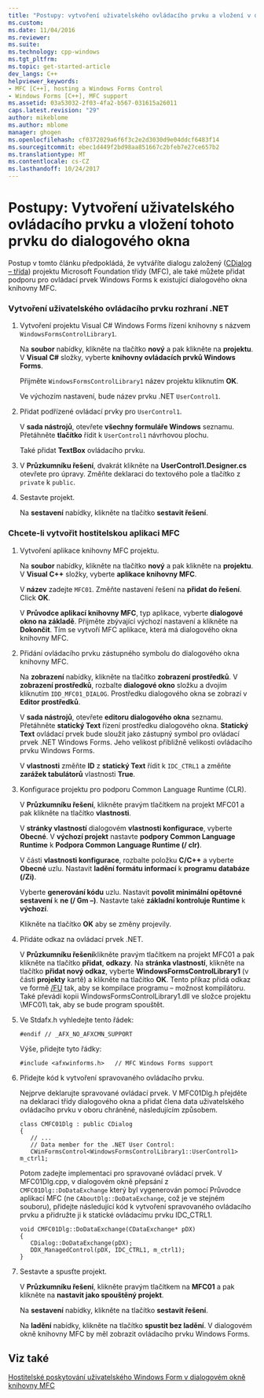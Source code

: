 ```yaml
---
title: "Postupy: vytvoření uživatelského ovládacího prvku a vložení v dialogovém okně | Microsoft Docs"
ms.custom: 
ms.date: 11/04/2016
ms.reviewer: 
ms.suite: 
ms.technology: cpp-windows
ms.tgt_pltfrm: 
ms.topic: get-started-article
dev_langs: C++
helpviewer_keywords:
- MFC [C++], hosting a Windows Forms Control
- Windows Forms [C++], MFC support
ms.assetid: 03a53032-2f03-4fa2-b567-031615a26011
caps.latest.revision: "29"
author: mikeblome
ms.author: mblome
manager: ghogen
ms.openlocfilehash: cf0372029a6f6f3c2e2d3030d9e04ddcf6483f14
ms.sourcegitcommit: ebec1d449f2bd98aa851667c2bfeb7e27ce657b2
ms.translationtype: MT
ms.contentlocale: cs-CZ
ms.lasthandoff: 10/24/2017
---
```

# <a name="how-to-create-the-user-control-and-host-in-a-dialog-box"></a>Postupy: Vytvoření uživatelského ovládacího prvku a vložení tohoto prvku do dialogového okna
Postup v tomto článku předpokládá, že vytváříte dialogu založený ([CDialog – třída](../mfc/reference/cdialog-class.md)) projektu Microsoft Foundation třídy (MFC), ale také můžete přidat podporu pro ovládací prvek Windows Forms k existující dialogového okna knihovny MFC.  
  
### <a name="to-create-the-net-user-control"></a>Vytvoření uživatelského ovládacího prvku rozhraní .NET  
  
1.  Vytvoření projektu Visual C# Windows Forms řízení knihovny s názvem `WindowsFormsControlLibrary1`.  
  
     Na **soubor** nabídky, klikněte na tlačítko **nový** a pak klikněte na **projektu**. V **Visual C#** složky, vyberte **knihovny ovládacích prvků Windows Forms**.  
  
     Přijměte `WindowsFormsControlLibrary1` název projektu kliknutím **OK**.  
  
     Ve výchozím nastavení, bude název prvku .NET `UserControl1`.  
  
2.  Přidat podřízené ovládací prvky pro `UserControl1`.  
  
     V **sada nástrojů**, otevřete **všechny formuláře Windows** seznamu. Přetáhněte **tlačítko** řídit k `UserControl1` návrhovou plochu.  
  
     Také přidat **TextBox** ovládacího prvku.  
  
3.  V **Průzkumníku řešení**, dvakrát klikněte na **UserControl1.Designer.cs** otevřete pro úpravy. Změňte deklaraci do textového pole a tlačítko z `private` k `public`.  
  
4.  Sestavte projekt.  
  
     Na **sestavení** nabídky, klikněte na tlačítko **sestavit řešení**.  
  
### <a name="to-create-the-mfc-host-application"></a>Chcete-li vytvořit hostitelskou aplikaci MFC  
  
1.  Vytvoření aplikace knihovny MFC projektu.  
  
     Na **soubor** nabídky, klikněte na tlačítko **nový** a pak klikněte na **projektu**. V **Visual C++** složky, vyberte **aplikace knihovny MFC**.  
  
     V **název** zadejte `MFC01`. Změňte nastavení řešení na **přidat do řešení**. Click **OK**.  
  
     V **Průvodce aplikací knihovny MFC**, typ aplikace, vyberte **dialogové okno na základě**. Přijměte zbývající výchozí nastavení a klikněte na **Dokončit**. Tím se vytvoří MFC aplikace, která má dialogového okna knihovny MFC.  
  
2.  Přidání ovládacího prvku zástupného symbolu do dialogového okna knihovny MFC.  
  
     Na **zobrazení** nabídky, klikněte na tlačítko **zobrazení prostředků**. V **zobrazení prostředků**, rozbalte **dialogové okno** složku a dvojím kliknutím `IDD_MFC01_DIALOG`. Prostředku dialogového okna se zobrazí v **Editor prostředků**.  
  
     V **sada nástrojů**, otevřete **editoru dialogového okna** seznamu. Přetáhněte **statický Text** řízení prostředku dialogového okna. **Statický Text** ovládací prvek bude sloužit jako zástupný symbol pro ovládací prvek .NET Windows Forms. Jeho velikost přibližně velikosti ovládacího prvku Windows Forms.  
  
     V **vlastnosti** změňte **ID** z **statický Text** řídit k `IDC_CTRL1` a změňte **zarážek tabulátorů** vlastnosti **True**.  
  
3.  Konfigurace projektu pro podporu Common Language Runtime (CLR).  
  
     V **Průzkumníku řešení**, klikněte pravým tlačítkem na projekt MFC01 a pak klikněte na tlačítko **vlastnosti**.  
  
     V **stránky vlastností** dialogovém **vlastnosti konfigurace**, vyberte **Obecné**. V **výchozí projekt** nastavte **podpory Common Language Runtime** k **Podpora Common Language Runtime (/ clr)**.  
  
     V části **vlastnosti konfigurace**, rozbalte položku **C/C++** a vyberte **Obecné** uzlu. Nastavit **ladění formátu informací** k **programu databáze (/Zi)**.  
  
     Vyberte **generování kódu** uzlu. Nastavit **povolit minimální opětovné sestavení** k **ne (/ Gm –)**. Nastavte také **základní kontroluje Runtime** k **výchozí**.  
  
     Klikněte na tlačítko **OK** aby se změny projevily.  
  
4.  Přidáte odkaz na ovládací prvek .NET.  
  
     V **Průzkumníku řešení**klikněte pravým tlačítkem na projekt MFC01 a pak klikněte na tlačítko **přidat**, **odkazy**. Na **stránka vlastností**, klikněte na tlačítko **přidat nový odkaz**, vyberte **WindowsFormsControlLibrary1** (v části **projekty** kartě) a klikněte na tlačítko **OK**. Tento příkaz přidá odkaz ve formě [/FU](../build/reference/fu-name-forced-hash-using-file.md) tak, aby se kompilace programu – možnost kompilátoru. Také převádí kopii WindowsFormsControlLibrary1.dll ve složce projektu \MFC01\ tak, aby se bude program spouštět.  
  
5.  Ve Stdafx.h vyhledejte tento řádek:  
  
    ```  
    #endif // _AFX_NO_AFXCMN_SUPPORT   
    ```  
  
     Výše, přidejte tyto řádky:  
  
    ```  
    #include <afxwinforms.h>   // MFC Windows Forms support  
    ```  
  
6.  Přidejte kód k vytvoření spravovaného ovládacího prvku.  
  
     Nejprve deklarujte spravované ovládací prvek. V MFC01Dlg.h přejděte na deklaraci třídy dialogového okna a přidat člena data uživatelského ovládacího prvku v oboru chráněné, následujícím způsobem.  
  
    ```  
    class CMFC01Dlg : public CDialog  
    {  
       // ...  
       // Data member for the .NET User Control:  
       CWinFormsControl<WindowsFormsControlLibrary1::UserControl1> m_ctrl1;  
    ```  
  
     Potom zadejte implementaci pro spravované ovládací prvek. V MFC01Dlg.cpp, v dialogovém okně přepsání z `CMFC01Dlg::DoDataExchange` který byl vygenerován pomocí Průvodce aplikací MFC (ne `CAboutDlg::DoDataExchange`, což je ve stejném souboru), přidejte následující kód k vytvoření spravovaného ovládacího prvku a přidružte ji k statické ovládacímu prvku IDC_CTRL1.  
  
    ```  
    void CMFC01Dlg::DoDataExchange(CDataExchange* pDX)  
    {  
       CDialog::DoDataExchange(pDX);  
       DDX_ManagedControl(pDX, IDC_CTRL1, m_ctrl1);  
    }  
    ```  
  
7.  Sestavte a spusťte projekt.  
  
     V **Průzkumníku řešení**, klikněte pravým tlačítkem na **MFC01** a pak klikněte na **nastavit jako spouštěný projekt**.  
  
     Na **sestavení** nabídky, klikněte na tlačítko **sestavit řešení**.  
  
     Na **ladění** nabídky, klikněte na tlačítko **spustit bez ladění**. V dialogovém okně knihovny MFC by měl zobrazit ovládacího prvku Windows Forms.  
  
## <a name="see-also"></a>Viz také  
 [Hostitelské poskytování uživatelského Windows Form v dialogovém okně knihovny MFC](../dotnet/hosting-a-windows-form-user-control-in-an-mfc-dialog-box.md)